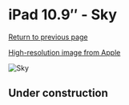 # iPad 10.9″ - Sky

[Return to previous page](/ipad_10)

[High-resolution image from Apple](https://store.storeimages.cdn-apple.com/8756/as-images.apple.com/is/MQDU3?wid=4500&hei=4500&fmt=png)

<div style="width: 500px"><img src="/almost_uncompressed/MQDU3.webp" alt="Sky"></div>

## Under construction
